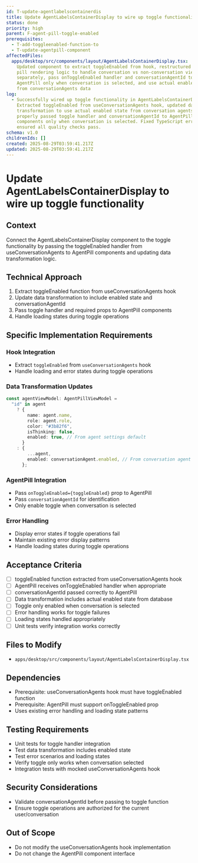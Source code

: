 ```yaml
---
id: T-update-agentlabelscontainerdis
title: Update AgentLabelsContainerDisplay to wire up toggle functionality
status: done
priority: high
parent: F-agent-pill-toggle-enabled
prerequisites:
  - T-add-toggleenabled-function-to
  - T-update-agentpill-component
affectedFiles:
  apps/desktop/src/components/layout/AgentLabelsContainerDisplay.tsx:
    Updated component to extract toggleEnabled from hook, restructured agent
    pill rendering logic to handle conversation vs non-conversation views
    separately, pass onToggleEnabled handler and conversationAgentId to
    AgentPill only when conversation is selected, and use actual enabled state
    from conversationAgents data
log:
  - Successfully wired up toggle functionality in AgentLabelsContainerDisplay.
    Extracted toggleEnabled from useConversationAgents hook, updated data
    transformation to use actual enabled state from conversation agents, and
    properly passed toggle handler and conversationAgentId to AgentPill
    components only when conversation is selected. Fixed TypeScript errors and
    ensured all quality checks pass.
schema: v1.0
childrenIds: []
created: 2025-08-29T03:59:41.217Z
updated: 2025-08-29T03:59:41.217Z
---
```


# Update AgentLabelsContainerDisplay to wire up toggle functionality

## Context

Connect the AgentLabelsContainerDisplay component to the toggle functionality by passing the toggleEnabled handler from useConversationAgents to AgentPill components and updating data transformation logic.

## Technical Approach

1. Extract toggleEnabled function from useConversationAgents hook
2. Update data transformation to include enabled state and conversationAgentId
3. Pass toggle handler and required props to AgentPill components
4. Handle loading states during toggle operations

## Specific Implementation Requirements

### Hook Integration

- Extract `toggleEnabled` from `useConversationAgents` hook
- Handle loading and error states during toggle operations

### Data Transformation Updates

```typescript
const agentViewModel: AgentPillViewModel =
  "id" in agent
    ? {
        name: agent.name,
        role: agent.role,
        color: "#3b82f6",
        isThinking: false,
        enabled: true, // From agent settings default
      }
    : {
        ...agent,
        enabled: conversationAgent.enabled, // From conversation agent data
      };
```

### AgentPill Integration

- Pass `onToggleEnabled={toggleEnabled}` prop to AgentPill
- Pass `conversationAgentId` for identification
- Only enable toggle when conversation is selected

### Error Handling

- Display error states if toggle operations fail
- Maintain existing error display patterns
- Handle loading states during toggle operations

## Acceptance Criteria

- [ ] toggleEnabled function extracted from useConversationAgents hook
- [ ] AgentPill receives onToggleEnabled handler when appropriate
- [ ] conversationAgentId passed correctly to AgentPill
- [ ] Data transformation includes actual enabled state from database
- [ ] Toggle only enabled when conversation is selected
- [ ] Error handling works for toggle failures
- [ ] Loading states handled appropriately
- [ ] Unit tests verify integration works correctly

## Files to Modify

- `apps/desktop/src/components/layout/AgentLabelsContainerDisplay.tsx`

## Dependencies

- Prerequisite: useConversationAgents hook must have toggleEnabled function
- Prerequisite: AgentPill must support onToggleEnabled prop
- Uses existing error handling and loading state patterns

## Testing Requirements

- Unit tests for toggle handler integration
- Test data transformation includes enabled state
- Test error scenarios and loading states
- Verify toggle only works when conversation selected
- Integration tests with mocked useConversationAgents hook

## Security Considerations

- Validate conversationAgentId before passing to toggle function
- Ensure toggle operations are authorized for the current user/conversation

## Out of Scope

- Do not modify the useConversationAgents hook implementation
- Do not change the AgentPill component interface
